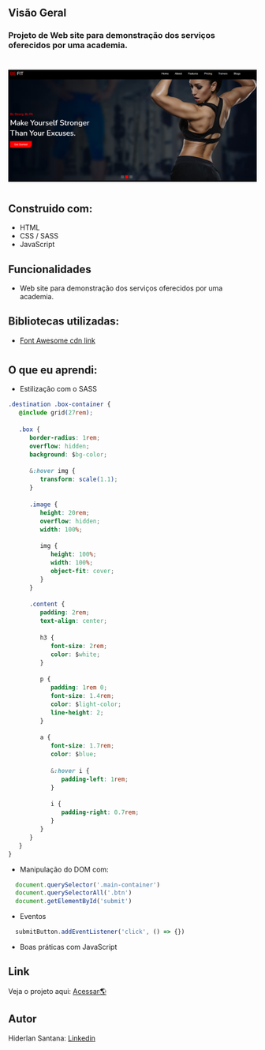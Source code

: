 ## Visão Geral

### Projeto de Web site para demonstração dos serviços oferecidos por uma academia.
#

![](./Assets/images/fitness-website.png)

#
## Construido com:
- HTML
- CSS / SASS
- JavaScript

## Funcionalidades
- Web site para demonstração dos serviços oferecidos por uma academia.

## Bibliotecas utilizadas:
- [Font Awesome cdn link](https://cdnjs.com/libraries/font-awesome)
 
#
## O que eu aprendi:

- Estilização com o SASS

```css
.destination .box-container {
   @include grid(27rem);

   .box {
      border-radius: 1rem;
      overflow: hidden;
      background: $bg-color;

      &:hover img {
         transform: scale(1.1);
      }

      .image {
         height: 20rem;
         overflow: hidden;
         width: 100%;

         img {
            height: 100%;
            width: 100%;
            object-fit: cover;
         }
      }

      .content {
         padding: 2rem;
         text-align: center;

         h3 {
            font-size: 2rem;
            color: $white;
         }

         p {
            padding: 1rem 0;
            font-size: 1.4rem;
            color: $light-color;
            line-height: 2;
         }

         a {
            font-size: 1.7rem;
            color: $blue;

            &:hover i {
               padding-left: 1rem;
            }

            i {
               padding-right: 0.7rem;
            }
         }
      }
   }
}


```

- Manipulação do DOM com:
```js
  document.querySelector('.main-container')
  document.querySelectorAll('.btn')
  document.getElementById('submit')
```
- Eventos
```js
  submitButton.addEventListener('click', () => {})
```
- Boas práticas com JavaScript

## Link

Veja o projeto aqui: [Acessar🌎](https://devhiderlan.github.io/fitness-website/) 

## Autor

Hiderlan Santana: [Linkedin](https://www.linkedin.com/in/hiderlan-santana/)

